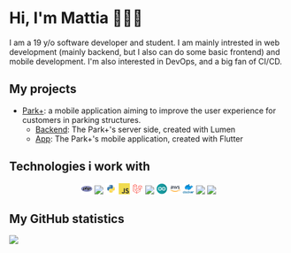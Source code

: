 # Hi, I'm Mattia 👨🏻‍💻

I am a 19 y/o software developer and student. I am mainly intrested in web development (mainly backend, but I also can do some basic frontend) and mobile development.
I'm also interested in DevOps, and a big fan of CI/CD.


## My projects
* [Park+](https://github.com/Park-Plus): a mobile application aiming to improve the user experience for customers in parking structures.
    - [Backend](https://github.com/Park-Plus/backend): The Park+'s server side, created with Lumen
    - [App](https://github.com/Park-Plus/app): The Park+'s mobile application, created with Flutter



## Technologies i work with

<center>
<img height="20" src="https://raw.githubusercontent.com/github/explore/ccc16358ac4530c6a69b1b80c7223cd2744dea83/topics/php/php.png">
<img height="20" src="https://seeklogo.com/images/D/dart-logo-FDA1939EC4-seeklogo.com.png">
<img height="20" src="https://raw.githubusercontent.com/github/explore/80688e429a7d4ef2fca1e82350fe8e3517d3494d/topics/python/python.png">
<img height="20" src="https://raw.githubusercontent.com/github/explore/80688e429a7d4ef2fca1e82350fe8e3517d3494d/topics/javascript/javascript.png">
<img height="20" src="https://raw.githubusercontent.com/github/explore/56a826d05cf762b2b50ecbe7d492a839b04f3fbf/topics/laravel/laravel.png">
<img height="20" src="https://cdn.iconscout.com/icon/free/png-256/flutter-2038877-1720090.png">
<img height="20" src="https://raw.githubusercontent.com/github/explore/80688e429a7d4ef2fca1e82350fe8e3517d3494d/topics/arduino/arduino.png">
<img height="20" src="https://raw.githubusercontent.com/github/explore/fbceb94436312b6dacde68d122a5b9c7d11f9524/topics/aws/aws.png">
<img height="20" src="https://raw.githubusercontent.com/github/explore/80688e429a7d4ef2fca1e82350fe8e3517d3494d/topics/docker/docker.png">
<img height="20" src="https://download.logo.wine/logo/MySQL/MySQL-Logo.wine.png">
<img height="20" src="https://git-scm.com/images/logos/downloads/Git-Icon-1788C.png">
</center>


## My GitHub statistics
<img src="https://github-readme-stats.vercel.app/api?username=MattiaEffendi&count_private=true&show_icons=true&hide_title=true&theme=dark">
